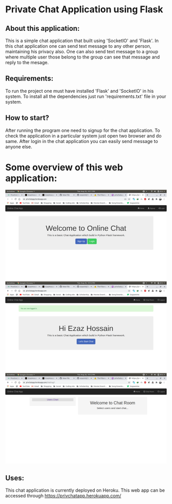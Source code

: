 # Private Chat Application using Flask
## About this application:
This is a simple chat application that built using 'SocketIO' and 'Flask'. In this chat application one can
send text message to any other person, maintaining his privacy also. One can also send text message to a group
where multiple user those belong to the group can see that message and reply to the mesage.

## Requirements:
To run the project one must have installed 'Flask' and 'SocketIO' in his system. To install all the
dependencies just run 'requirements.txt' file in your system.

## How to start?
After running the program one need to signup for the chat application. To check the application in  a particular system just open two browser and do same. After login in the chat application you can easily send
message to anyone else.

# Some overview of this web application:
![GitHub Logo](home.png)
![GitHub Logo](layout.png)
![GitHub Logo](chat.png)

## Uses:
This chat application is currently deployed on Heroku. This web app can be accessed through 
https://privchatapp.herokuapp.com/
